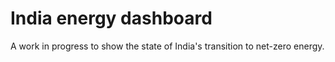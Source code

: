 # India energy dashboard
A work in progress to show the state of India's transition to net-zero energy.
